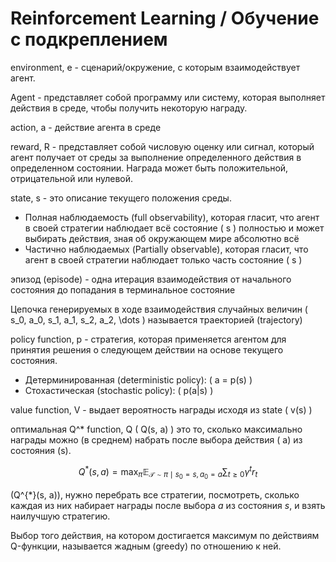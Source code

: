 # Reinforcement Learning / Обучение с подкреплением

environment, e - сценарий/окружение, с которым взаимодействует агент.

Agent - представляет собой программу или систему, которая выполняет действия в среде, чтобы получить некоторую награду.

action, a - действие агента в среде

reward, R - представляет собой числовую оценку или сигнал, который агент получает от среды за выполнение определенного действия в определенном состоянии. Награда может быть положительной, отрицательной или нулевой.

state, s - это описание текущего положения среды.

* Полная наблюдаемость (full observability), которая гласит, что агент в своей стратегии наблюдает всё состояние \( s \) полностью и может выбирать действия, зная об окружающем мире абсолютно всё
* Частично наблюдаемых (Partially observable), которая гласит, что агент в своей стратегии наблюдает только часть состояние \( s \)

эпизод (episode) - одна итерация взаимодействия от начального состояния до попадания в терминальное состояние

Цепочка генерируемых в ходе взаимодействия случайных величин \( s_0, a_0, s_1, a_1, s_2, a_2, \dots \) называется траекторией (trajectory)

policy function, p - стратегия, которая применяется агентом для принятия решения о следующем действии на основе текущего состояния.

* Детерминированная (deterministic policy): \( a = p(s) \)
* Стохастическая (stochastic policy): \( p(a|s) \)

value function, V - выдает вероятность награды исходя из state \( v(s) \)

оптимальная Q^* function, Q \( Q(s, a) \) это то, сколько максимально награды можно (в среднем) набрать после выбора действия \( a\) из состояния \(s\).

$$
Q^{*}(s, a) = \max_{\pi} \mathbb{E}_{\mathcal{T} \sim \pi \mid s_0 = s, a_0 = a} \sum_{t \ge 0} \gamma^t r_t
$$

\(Q^{*}(s, a)\), нужно перебрать все стратегии, посмотреть, сколько каждая из них набирает награды после выбора $a$ из состояния $s$, и взять наилучшую стратегию.

Выбор того действия, на котором достигается максимум по действиям Q-функции, называется жадным (greedy) по отношению к ней. 